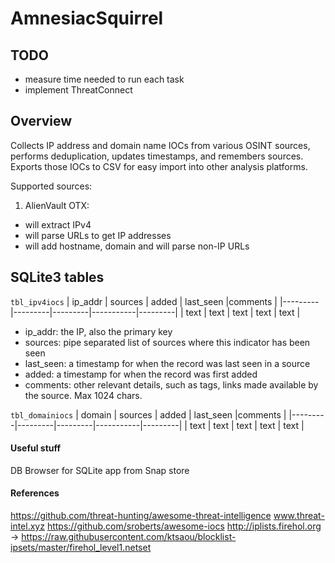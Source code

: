 AmnesiacSquirrel
================

TODO
----
* measure time needed to run each task
* implement ThreatConnect

Overview
--------

Collects IP address and domain name IOCs from various OSINT sources, performs deduplication, updates timestamps, 
and remembers sources. Exports those IOCs to CSV for easy import into other analysis platforms.

Supported sources:
1. AlienVault OTX: 
  - will extract IPv4 
  - will parse URLs to get IP addresses
  - will add hostname, domain and will parse non-IP URLs

SQLite3 tables
--------------

`tbl_ipv4iocs`
| ip_addr | sources | added   | last_seen |comments |
|---------|---------|---------|-----------|---------|
|  text   |  text   |   text  |   text    |  text   |

* ip_addr: the IP, also the primary key
* sources: pipe separated list of sources where this indicator has been seen
* last_seen: a timestamp for when the record was last seen in a source
* added: a timestamp for when the record was first added
* comments: other relevant details, such as tags, links made available by the source. Max 1024 chars.

`tbl_domainiocs`
| domain  | sources | added   | last_seen |comments |
|---------|---------|---------|-----------|---------|
|  text   |  text   |   text  |   text    |  text   |


#### Useful stuff
DB Browser for SQLite app from Snap store

#### References
https://github.com/threat-hunting/awesome-threat-intelligence
www.threat-intel.xyz
https://github.com/sroberts/awesome-iocs
http://iplists.firehol.org -> https://raw.githubusercontent.com/ktsaou/blocklist-ipsets/master/firehol_level1.netset
